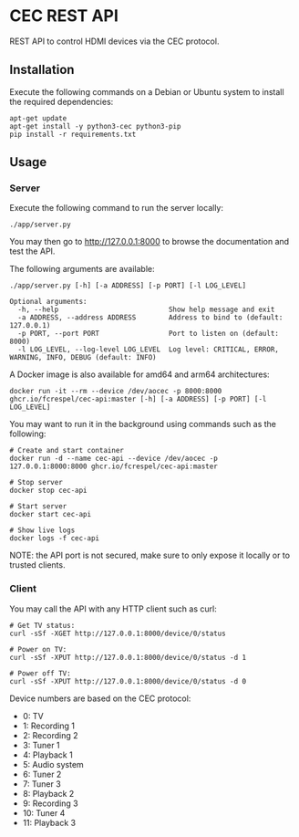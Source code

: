 # CEC REST API

REST API to control HDMI devices via the CEC protocol.

## Installation

Execute the following commands on a Debian or Ubuntu system to install the required dependencies:
```
apt-get update
apt-get install -y python3-cec python3-pip
pip install -r requirements.txt
```

## Usage

### Server

Execute the following command to run the server locally:

```
./app/server.py
```

You may then go to http://127.0.0.1:8000 to browse the documentation and test the API.

The following arguments are available:

```
./app/server.py [-h] [-a ADDRESS] [-p PORT] [-l LOG_LEVEL]

Optional arguments:
  -h, --help                           Show help message and exit
  -a ADDRESS, --address ADDRESS        Address to bind to (default: 127.0.0.1)
  -p PORT, --port PORT                 Port to listen on (default: 8000)
  -l LOG_LEVEL, --log-level LOG_LEVEL  Log level: CRITICAL, ERROR, WARNING, INFO, DEBUG (default: INFO)
```

A Docker image is also available for amd64 and arm64 architectures:

```
docker run -it --rm --device /dev/aocec -p 8000:8000 ghcr.io/fcrespel/cec-api:master [-h] [-a ADDRESS] [-p PORT] [-l LOG_LEVEL]
```

You may want to run it in the background using commands such as the following:

```
# Create and start container
docker run -d --name cec-api --device /dev/aocec -p 127.0.0.1:8000:8000 ghcr.io/fcrespel/cec-api:master

# Stop server
docker stop cec-api

# Start server
docker start cec-api

# Show live logs
docker logs -f cec-api
```

NOTE: the API port is not secured, make sure to only expose it locally or to trusted clients.

### Client

You may call the API with any HTTP client such as curl:

```
# Get TV status:
curl -sSf -XGET http://127.0.0.1:8000/device/0/status

# Power on TV:
curl -sSf -XPUT http://127.0.0.1:8000/device/0/status -d 1

# Power off TV:
curl -sSf -XPUT http://127.0.0.1:8000/device/0/status -d 0
```

Device numbers are based on the CEC protocol:
- 0: TV
- 1: Recording 1
- 2: Recording 2
- 3: Tuner 1
- 4: Playback 1
- 5: Audio system
- 6: Tuner 2
- 7: Tuner 3
- 8: Playback 2
- 9: Recording 3
- 10: Tuner 4
- 11: Playback 3
